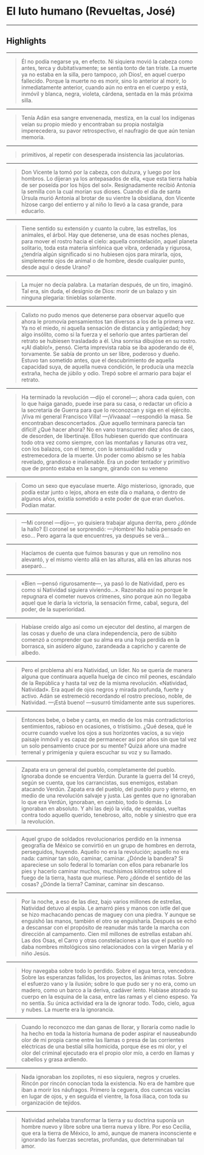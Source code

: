 # **El luto humano (Revueltas, José)**


---

## Highlights

---

> Él no podía negarse ya, en efecto. Ni siquiera movió la cabeza como antes, terca y dubitativamente; se sentía tonto de tan triste. La muerte ya no estaba en la silla, pero tampoco, ¡oh Dios!, en aquel cuerpo fallecido. Porque la muerte no es morir, sino lo anterior al morir, lo inmediatamente anterior, cuando aún no entra en el cuerpo y está, inmóvil y blanca, negra, violeta, cárdena, sentada en la más próxima silla.

---

> Tenía Adán esa sangre envenenada, mestiza, en la cual los indígenas veían su propio miedo y encontraban su propia nostalgia imperecedera, su pavor retrospectivo, el naufragio de que aún tenían memoria.

---

> primitivos, al repetir con desesperada insistencia las jaculatorias.

---

> Don Vicente la tomó por la cabeza, con dulzura, y luego por los hombros. Lo dijeran ya los antepasados de ella, «que esta tierra había de ser poseída por los hijos del sol». Resignadamente recibió Antonia la semilla con la cual morían sus dioses. Cuando el día de santa Úrsula murió Antonia al brotar de su vientre la obsidiana, don Vicente hízose cargo del entierro y al niño lo llevó a la casa grande, para educarlo.

---

> Tiene sentido su extensión y cuanto la cubre, las estrellas, los animales, el árbol. Hay que detenerse, una de esas noches plenas, para mover el rostro hacia el cielo: aquella constelación, aquel planeta solitario, toda esta materia sinfónica que vibra, ordenada y rigurosa, ¿tendría algún significado si no hubiesen ojos para mirarla, ojos, simplemente ojos de animal o de hombre, desde cualquier punto, desde aquí o desde Urano?

---

> La mujer no decía palabra. La matarían después, de un tiro, imaginó. Tal era, sin duda, el designio de Dios: morir de un balazo y sin ninguna plegaria: tinieblas solamente.

---

> Calixto no pudo menos que detenerse para observar aquello que ahora le promovía pensamientos tan diversos a los de la primera vez. Ya no el miedo, ni aquella sensación de distancia y antigüedad; hoy algo insólito, como si la fuerza y el señorío que antes partieran del retrato se hubiesen trasladado a él. Una sonrisa dibujóse en su rostro. «¡Al diablo!», pensó. Cierta imprevista rabia se iba apoderando de él, torvamente. Se sabía de pronto un ser libre, poderoso y dueño. Estuvo tan sometido antes, que el descubrimiento de aquella capacidad suya, de aquella nueva condición, le producía una mezcla extraña, hecha de júbilo y odio. Trepó sobre el armario para bajar el retrato.

---

> Ha terminado la revolución —dijo el coronel—; ahora cada quien, con lo que haiga ganado, puede irse para su casa, o redactar un oficio a la secretaría de Guerra para que lo reconozcan y siga en el ejército. ¡Viva mi general Francisco Villa! —¡Vivaaaa! —respondió la masa. Se encontraban desconcertados. ¡Que aquello terminara parecía tan difícil! ¿Qué hacer ahora? No en vano transcurren diez años de caos, de desorden, de libertinaje. Ellos hubiesen querido que continuara todo otra vez como siempre, con las montañas y llanuras otra vez, con los balazos, con el temor, con la sensualidad ruda y estremecedora de la muerte. Un poder como abismo se les había revelado, grandioso e inalienable. Era un poder tentador y primitivo que de pronto estaba en la sangre, girando con su veneno

---

> Como un sexo que eyaculase muerte. Algo misterioso, ignorado, que podía estar junto o lejos, ahora en este día o mañana, o dentro de algunos años, existía sometido a este poder de que eran dueños. Podían matar.

---

> —Mi coronel —dijo—, yo quisiera trabajar alguna derrita, pero ¿dónde la hallo? El coronel se sorprendió: —¡Hombre! No había pensado en eso… Pero agarra la que encuentres, ya después se verá…

---

> Hacíamos de cuenta que fuimos basuras y que un remolino nos alevantó, y el mismo viento allá en las alturas, allá en las alturas nos aseparó…

---

> «Bien —pensó rigurosamente—, ya pasó lo de Natividad, pero es como si Natividad siguiera viviendo…». Razonaba así no porque le repugnara el cometer nuevos crímenes, sino porque aún no llegaba aquel que le daría la victoria, la sensación firme, cabal, segura, del poder, de la superioridad.

---

> Habíase creído algo así como un ejecutor del destino, al margen de las cosas y dueño de una clara independencia, pero de súbito comenzó a comprender que su alma era una hoja perdida en la borrasca, sin asidero alguno, zarandeada a capricho y carente de albedo.

---

> Pero el problema ahí era Natividad, un líder. No se quería de manera alguna que continuara aquella huelga de cinco mil peones, escándalo de la República y hasta tal vez de la misma revolución. «Natividad, Natividad». Era aquel de ojos negros y mirada profunda, fuerte y activo. Adán se estremeció recordando el rostro precioso, noble, de Natividad. —¡Está bueno! —susurró tímidamente ante sus superiores.

---

> Entonces bebe, o bebe y canta, en medio de los más contradictorios sentimientos, rabioso en ocasiones, o tristísimo. ¿Qué desea, qué le ocurre cuando vuelve los ojos a sus horizontes vacíos, a su viejo paisaje inmóvil y es capaz de permanecer así por años sin que tal vez un solo pensamiento cruce por su mente? Quizá añore una madre terrenal y primigenia y quiera escuchar su voz y su llamado.

---

> Zapata era un general del pueblo, completamente del pueblo. Ignoraba donde se encuentra Verdún. Durante la guerra del 14 creyó, según se cuenta, que los carrancistas, sus enemigos, estaban atacando Verdún. Zapata era del pueblo, del pueblo puro y eterno, en medio de una revolución salvaje y justa. Las gentes que no ignoraban lo que era Verdún, ignoraban, en cambio, todo lo demás. Lo ignoraban en absoluto. Y ahí las dejó la vida, de espaldas, vueltas contra todo aquello querido, tenebroso, alto, noble y siniestro que era la revolución.

---

> Aquel grupo de soldados revolucionarios perdido en la inmensa geografía de México se convirtió en un grupo de hombres en derrota, perseguidos, huyendo. Aquello no era la revolución; aquello no era nada: caminar tan sólo, caminar, caminar. ¿Dónde la bandera? Si apareciese un solo federal lo tomarían con ellos para rebanarle los pies y hacerlo caminar muchos, muchísimos kilómetros sobre el fuego de la tierra, hasta que muriese. Pero ¿dónde el sentido de las cosas? ¿Dónde la tierra? Caminar, caminar sin descanso.

---

> Por la noche, a eso de las diez, bajo varios millones de estrellas, Natividad detuvo al espía. Le amarró pies y manos con ixtle del que se hizo machacando pencas de maguey con una piedra. Y aunque se enguishó las manos, también el otro se enguisharía. Después se echó a descansar con el propósito de reanudar más tarde la marcha con dirección al campamento. Cien mil millones de estrellas estaban ahí. Las dos Osas, el Carro y otras constelaciones a las que el pueblo no daba nombres mitológicos sino relacionados con la virgen María y el niño Jesús.

---

> Hoy navegaba sobre todo lo perdido. Sobre el agua terca, vencedora. Sobre las esperanzas fallidas, los proyectos, las ánimas rotas. Sobre el esfuerzo vano y la ilusión; sobre lo que pudo ser y no era, como un madero, como un barco a la deriva, cadáver lento. Habíase atorado su cuerpo en la esquina de la casa, entre las ramas y el cieno espeso. Ya no sentía. Su única actividad era la de ignorar todo. Todo, cielo, agua y nubes. La muerte era la ignorancia.

---

> Cuando lo reconozco me dan ganas de llorar, y lloraría como nadie lo ha hecho en toda la historia humana de poder aspirar el nauseabundo olor de mi propia carne entre las llamas o presa de las corrientes eléctricas de una bestial silla homicida, porque ése es mi olor, y el olor del criminal ejecutado era el propio olor mío, a cerdo en llamas y cabellos y grasa ardiendo.

---

> Nada ignoraban los zopilotes, ni eso siquiera, negros y crueles. Rincón por rincón conocían toda la existencia. No era de hambre que iban a morir los náufragos. Primero la ceguera, dos cuencas vacías en lugar de ojos, y en seguida el vientre, la fosa iliaca, con toda su organización de tejidos.

---

> Natividad anhelaba transformar la tierra y su doctrina suponía un hombre nuevo y libre sobre una tierra nueva y libre. Por eso Cecilia, que era la tierra de México, lo amó, aunque de manera inconsciente e ignorando las fuerzas secretas, profundas, que determinaban tal amor.